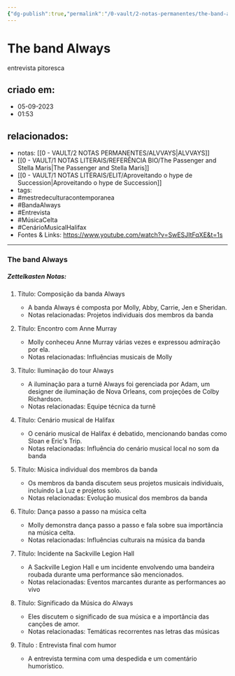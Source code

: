 ```yaml
---
{"dg-publish":true,"permalink":"/0-vault/2-notas-permanentes/the-band-always-entrevista/","tags":["permanente","mestredeculturacontemporanea","BandaAlways","Entrevista","MúsicaCelta","CenárioMusicalHalifax"],"dgHomeLink":true,"dgShowLocalGraph":true,"dgShowFileTree":true,"dgEnableSearch":true}
---
```


# The band Always
entrevista pitoresca

## criado em: 
- 05-09-2023
- 01:53
## relacionados:
- notas: [[0 - VAULT/2 NOTAS PERMANENTES/ALVVAYS\|ALVVAYS]]
- [[0 - VAULT/1 NOTAS LITERAIS/REFERÊNCIA BIO/The Passenger and Stella Maris\|The Passenger and Stella Maris]]
- [[0 - VAULT/1 NOTAS LITERAIS/ELIT/Aproveitando o hype de Succession\|Aproveitando o hype de Succession]]
- tags: 
- #mestredeculturacontemporanea 
- #BandaAlways
- #Entrevista
- #MúsicaCelta
- #CenárioMusicalHalifax
- Fontes & Links: https://www.youtube.com/watch?v=SwESJItFqXE&t=1s
---

### The band Always

##### Zettelkasten Notas:

1. Título: Composição da banda Always
   - A banda Always é composta por Molly, Abby, Carrie, Jen e Sheridan.
   - Notas relacionadas: Projetos individuais dos membros da banda 

2. Título: Encontro com Anne Murray
   - Molly conheceu Anne Murray várias vezes e expressou admiração por ela.
   - Notas relacionadas: Influências musicais de Molly 

3. Título: Iluminação do tour Always
   - A iluminação para a turnê Always foi gerenciada por Adam, um designer de iluminação de Nova Orleans, com projeções de Colby Richardson.
   - Notas relacionadas: Equipe técnica da turnê

4. Título: Cenário musical de Halifax 
   - O cenário musical de Halifax é debatido, mencionando bandas como Sloan e Eric's Trip.
   - Notas relacionadas: Influência do cenário musical local no som da banda 

5. Título: Música individual dos membros da banda
    - Os membros da banda discutem seus projetos musicais individuais, incluindo La Luz e projetos solo.
    - Notas relacionadas: Evolução musical dos membros da banda

6. Título: Dança passo a passo na música celta
    - Molly demonstra dança passo a passo e fala sobre sua importância na música celta.
    - Notas relacionadas: Influências culturais na música da banda

7. Título: Incidente na Sackville Legion Hall 
    - A Sackville Legion Hall e um incidente envolvendo uma bandeira roubada durante uma performance são mencionados.
    - Notas relacionadas: Eventos marcantes durante as performances ao vivo

8. Título: Significado da Música do Always
    - Eles discutem o significado de sua música e a importância das canções de amor.
    - Notas relacionadas: Temáticas recorrentes nas letras das músicas

9. Título : Entrevista final com humor 
     - A entrevista termina com uma despedida e um comentário humorístico.
